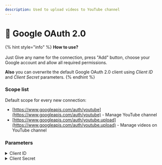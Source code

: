 ```yaml
---
description: Used to upload videos to YouTube channel
---
```


# 🔄 Google OAuth 2.0

{% hint style="info" %}
**How to use?** \
\
Just Give any name for the connection, press "Add" button, choose your Google account and allow all required permissions.

**Also** you can overwrite the default Google OAuth 2.0 client using _Client ID_ and _Client Secret_ parameters.
{% endhint %}

### Scope list

Default scope for every new connection:

* [https://www.googleapis.com/auth/youtube](https://www.googleapis.com/auth/youtube) - Manage YouTube channel
* [https://www.googleapis.com/auth/youtube.upload](https://www.googleapis.com/auth/youtube.upload) - Manage videos on YouTube channel

### Parameters

<details>

<summary>Client ID</summary>

Name: **clientId**

Type: **text**

Required: **false**

Advanced: **true**

</details>

<details>

<summary>Client Secret</summary>

Name: **clientSecret**

Type: **text**

Required: **false**

Advanced: **true**

</details>
